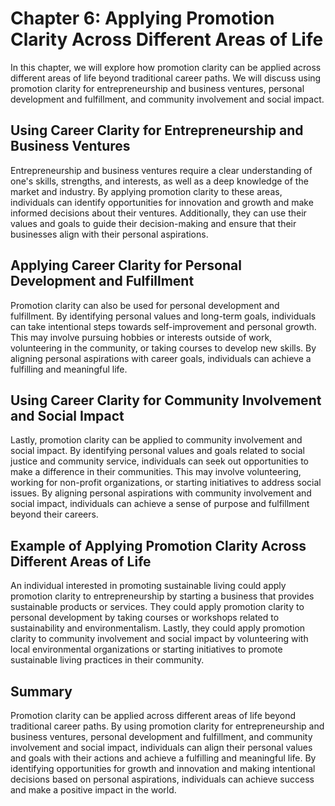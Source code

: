Chapter 6: Applying Promotion Clarity Across Different Areas of Life
====================================================================

In this chapter, we will explore how promotion clarity can be applied across different areas of life beyond traditional career paths. We will discuss using promotion clarity for entrepreneurship and business ventures, personal development and fulfillment, and community involvement and social impact.

Using Career Clarity for Entrepreneurship and Business Ventures
---------------------------------------------------------------

Entrepreneurship and business ventures require a clear understanding of one's skills, strengths, and interests, as well as a deep knowledge of the market and industry. By applying promotion clarity to these areas, individuals can identify opportunities for innovation and growth and make informed decisions about their ventures. Additionally, they can use their values and goals to guide their decision-making and ensure that their businesses align with their personal aspirations.

Applying Career Clarity for Personal Development and Fulfillment
----------------------------------------------------------------

Promotion clarity can also be used for personal development and fulfillment. By identifying personal values and long-term goals, individuals can take intentional steps towards self-improvement and personal growth. This may involve pursuing hobbies or interests outside of work, volunteering in the community, or taking courses to develop new skills. By aligning personal aspirations with career goals, individuals can achieve a fulfilling and meaningful life.

Using Career Clarity for Community Involvement and Social Impact
----------------------------------------------------------------

Lastly, promotion clarity can be applied to community involvement and social impact. By identifying personal values and goals related to social justice and community service, individuals can seek out opportunities to make a difference in their communities. This may involve volunteering, working for non-profit organizations, or starting initiatives to address social issues. By aligning personal aspirations with community involvement and social impact, individuals can achieve a sense of purpose and fulfillment beyond their careers.

Example of Applying Promotion Clarity Across Different Areas of Life
--------------------------------------------------------------------

An individual interested in promoting sustainable living could apply promotion clarity to entrepreneurship by starting a business that provides sustainable products or services. They could apply promotion clarity to personal development by taking courses or workshops related to sustainability and environmentalism. Lastly, they could apply promotion clarity to community involvement and social impact by volunteering with local environmental organizations or starting initiatives to promote sustainable living practices in their community.

Summary
-------

Promotion clarity can be applied across different areas of life beyond traditional career paths. By using promotion clarity for entrepreneurship and business ventures, personal development and fulfillment, and community involvement and social impact, individuals can align their personal values and goals with their actions and achieve a fulfilling and meaningful life. By identifying opportunities for growth and innovation and making intentional decisions based on personal aspirations, individuals can achieve success and make a positive impact in the world.
